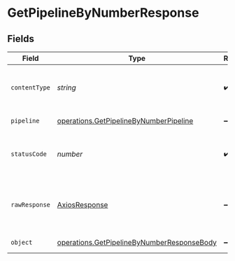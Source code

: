 # GetPipelineByNumberResponse


## Fields

| Field                                                                                                           | Type                                                                                                            | Required                                                                                                        | Description                                                                                                     |
| --------------------------------------------------------------------------------------------------------------- | --------------------------------------------------------------------------------------------------------------- | --------------------------------------------------------------------------------------------------------------- | --------------------------------------------------------------------------------------------------------------- |
| `contentType`                                                                                                   | *string*                                                                                                        | :heavy_check_mark:                                                                                              | HTTP response content type for this operation                                                                   |
| `pipeline`                                                                                                      | [operations.GetPipelineByNumberPipeline](../../../sdk/models/operations/getpipelinebynumberpipeline.md)         | :heavy_minus_sign:                                                                                              | A pipeline object.                                                                                              |
| `statusCode`                                                                                                    | *number*                                                                                                        | :heavy_check_mark:                                                                                              | HTTP response status code for this operation                                                                    |
| `rawResponse`                                                                                                   | [AxiosResponse](https://axios-http.com/docs/res_schema)                                                         | :heavy_minus_sign:                                                                                              | Raw HTTP response; suitable for custom response parsing                                                         |
| `object`                                                                                                        | [operations.GetPipelineByNumberResponseBody](../../../sdk/models/operations/getpipelinebynumberresponsebody.md) | :heavy_minus_sign:                                                                                              | Error response.                                                                                                 |